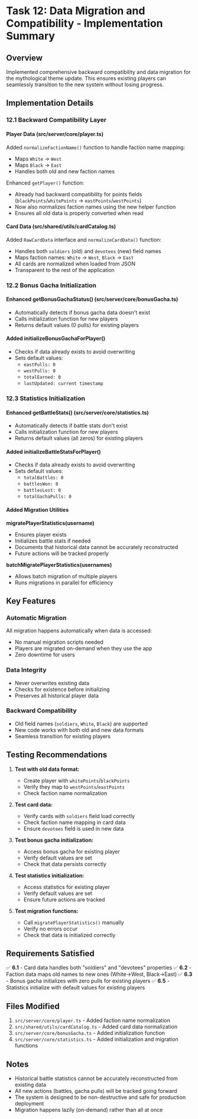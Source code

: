# Task 12: Data Migration and Compatibility - Implementation Summary

## Overview

Implemented comprehensive backward compatibility and data migration for the mythological theme update. This ensures existing players can seamlessly transition to the new system without losing progress.

## Implementation Details

### 12.1 Backward Compatibility Layer

#### Player Data (src/server/core/player.ts)

Added `normalizeFactionName()` function to handle faction name mapping:
- Maps `White` → `West`
- Maps `Black` → `East`
- Handles both old and new faction names

Enhanced `getPlayer()` function:
- Already had backward compatibility for points fields (`blackPoints`/`whitePoints` → `eastPoints`/`westPoints`)
- Now also normalizes faction names using the new helper function
- Ensures all old data is properly converted when read

#### Card Data (src/shared/utils/cardCatalog.ts)

Added `RawCardData` interface and `normalizeCardData()` function:
- Handles both `soldiers` (old) and `devotees` (new) field names
- Maps faction names: `White` → `West`, `Black` → `East`
- All cards are normalized when loaded from JSON
- Transparent to the rest of the application

### 12.2 Bonus Gacha Initialization

#### Enhanced getBonusGachaStatus() (src/server/core/bonusGacha.ts)

- Automatically detects if bonus gacha data doesn't exist
- Calls initialization function for new players
- Returns default values (0 pulls) for existing players

#### Added initializeBonusGachaForPlayer()

- Checks if data already exists to avoid overwriting
- Sets default values:
  - `eastPulls: 0`
  - `westPulls: 0`
  - `totalEarned: 0`
  - `lastUpdated: current timestamp`

### 12.3 Statistics Initialization

#### Enhanced getBattleStats() (src/server/core/statistics.ts)

- Automatically detects if battle stats don't exist
- Calls initialization function for new players
- Returns default values (all zeros) for existing players

#### Added initializeBattleStatsForPlayer()

- Checks if data already exists to avoid overwriting
- Sets default values:
  - `totalBattles: 0`
  - `battlesWon: 0`
  - `battlesLost: 0`
  - `totalGachaPulls: 0`

#### Added Migration Utilities

**migratePlayerStatistics(username)**
- Ensures player exists
- Initializes battle stats if needed
- Documents that historical data cannot be accurately reconstructed
- Future actions will be tracked properly

**batchMigratePlayerStatistics(usernames)**
- Allows batch migration of multiple players
- Runs migrations in parallel for efficiency

## Key Features

### Automatic Migration

All migration happens automatically when data is accessed:
- No manual migration scripts needed
- Players are migrated on-demand when they use the app
- Zero downtime for users

### Data Integrity

- Never overwrites existing data
- Checks for existence before initializing
- Preserves all historical player data

### Backward Compatibility

- Old field names (`soldiers`, `White`, `Black`) are supported
- New code works with both old and new data formats
- Seamless transition for existing players

## Testing Recommendations

1. **Test with old data format:**
   - Create player with `whitePoints`/`blackPoints`
   - Verify they map to `westPoints`/`eastPoints`
   - Check faction name normalization

2. **Test card data:**
   - Verify cards with `soldiers` field load correctly
   - Check faction name mapping in card data
   - Ensure `devotees` field is used in new data

3. **Test bonus gacha initialization:**
   - Access bonus gacha for existing player
   - Verify default values are set
   - Check that data persists correctly

4. **Test statistics initialization:**
   - Access statistics for existing player
   - Verify default values are set
   - Ensure future actions are tracked

5. **Test migration functions:**
   - Call `migratePlayerStatistics()` manually
   - Verify no errors occur
   - Check that data is initialized correctly

## Requirements Satisfied

✅ **6.1** - Card data handles both "soldiers" and "devotees" properties
✅ **6.2** - Faction data maps old names to new ones (White→West, Black→East)
✅ **6.3** - Bonus gacha initializes with zero pulls for existing players
✅ **6.5** - Statistics initialize with default values for existing players

## Files Modified

1. `src/server/core/player.ts` - Added faction name normalization
2. `src/shared/utils/cardCatalog.ts` - Added card data normalization
3. `src/server/core/bonusGacha.ts` - Added initialization function
4. `src/server/core/statistics.ts` - Added initialization and migration functions

## Notes

- Historical battle statistics cannot be accurately reconstructed from existing data
- All new actions (battles, gacha pulls) will be tracked going forward
- The system is designed to be non-destructive and safe for production deployment
- Migration happens lazily (on-demand) rather than all at once
